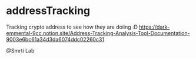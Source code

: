 # addressTracking
Tracking crypto address to see how they are doiing :D
https://dark-emmental-9cc.notion.site/Address-Tracking-Analysis-Tool-Documentation-9003e6bc61a34d3da6074ddc02260c31

@Smrti Lab
